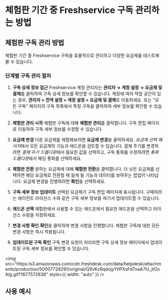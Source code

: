 # 체험판 기간 중 Freshservice 구독 관리하는 방법

## 체험판 구독 관리 방법

체험판 기간 중 Freshservice 구독을 효율적으로 관리하고 다양한 요금제를 테스트해볼 수 있습니다.

### 단계별 구독 관리 절차

1. **구독 상세 정보 접근**
   Freshservice 계정 관리자는 **관리자 → 계정 설정 → 요금제 및 결제**를 클릭하여 구독 상세 정보를 확인할 수 있습니다. 계정에 여러 작업 공간이 있는 경우, **관리자 &gt; 전역 설정 &gt; 계정 설정 &gt; 요금제 및 결제**로 이동하세요. 또는 "모든 구독" 페이지의 구독 목록에서 특정 구독을 클릭하여 세부 정보를 확인할 수 있습니다.

2. **체험판 관리 시작**
   체험판 구독에 대해 **체험판 관리**를 클릭합니다. 구독 편집 페이지로 이동하여 구독 세부 정보를 수정할 수 있습니다.

3. **요금제 변경**
   다른 요금제를 체험해보려면 **요금제 변경**을 클릭하세요. *요금제 선택 페이지*에서 모든 요금제의 기능과 애드온을 검토할 수 있습니다. 결제 주기를 변경하려면 *결제 주기 드롭다운*에서 필요한 값을 선택하고, 구독 통화를 수정하려면 *통화 드롭다운*에서 해당 통화를 선택하세요.

4. **체험판 전환**
   원하는 요금제에 대해 **체험판 전환**을 클릭합니다. 더 낮은 요금제를 선택하면 해당 요금제로 전환할 때 잃게 될 기능과 데이터를 보여주는 팝업이 나타납니다. 요금제 변경을 진행하려면 **확인**을 선택하세요.

5. **구독 세부 정보 업데이트**
   선택된 요금제가 구독 편집 페이지에 표시됩니다. 구매하려는 에이전트 라이선스 수와 같은 구독 세부 정보를 여기서 업데이트할 수 있습니다.

6. **애드온 선택**
   체험판에서 사용할 수 있는 애드온에서 필요한 애드온을 선택하고 라이선스 수량을 지정하세요.

7. **변경 사항 확인**
   **확인**을 클릭하여 변경 사항을 진행합니다. 체험판 구독에 대한 모든 변경 사항은 즉시 적용됩니다.

8. **업데이트된 구독 확인**
   구독 변경 요청이 처리되면 구독 상세 정보 페이지에서 업데이트된 구독 세부 정보를 확인할 수 있습니다.

<img src="https:/s3.amazonaws.com/cdn.freshdesk.com/data/helpdesk/attachments/production/50007724291/original/Q9vKz8qdojyYtlPXsFd7xaA7fJ_jtOoAlg.gif?1677572836" style={{ width: "auto" }} />

## 사용 예시

#